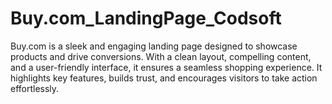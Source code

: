 # Buy.com_LandingPage_Codsoft
Buy.com is a sleek and engaging landing page designed to showcase products and drive conversions. With a clean layout, compelling content, and a user-friendly interface, it ensures a seamless shopping experience. It highlights key features, builds trust, and encourages visitors to take action effortlessly.
